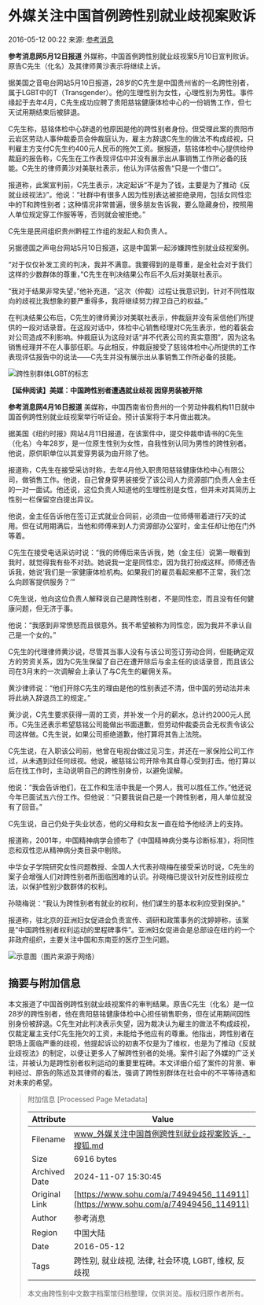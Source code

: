 # 外媒关注中国首例跨性别就业歧视案败诉

2016-05-12 00:22 来源: [参考消息](https://www.sohu.com/a/%E5%8F%82%E8%80%83%E6%B6%88%E6%81%AF?spm=smpc.content-abroad.content.1.1730993380294Fh6gCfZ)

**参考消息网5月12日报道** 外媒称，中国首例跨性别就业歧视案5月10日宣判败诉。原告C先生（化名）及其律师黄沙表示将继续上诉。

据美国之音电台网站5月10日报道，28岁的C先生是中国贵州省的一名跨性别者，属于LGBT中的T（Transgender）。他的生理性别为女性，心理性别为男性。事件缘起于去年4月，C先生成功应聘了贵阳慈铭健康体检中心的一份销售工作，但七天试用期结束后被辞退。

C先生称，慈铭体检中心辞退的他原因是他的跨性别者身份。但受理此案的贵阳市云岩区劳动人事仲裁委员会仲裁庭认为，雇主方辞退C先生的做法不构成歧视，只判雇主方支付C先生约400元人民币的拖欠工资。据报道，慈铭体检中心提供给仲裁庭的报告称，C先生在工作表现评估中并没有展示出从事销售工作所必备的技能。C先生的律师黄沙对美联社表示，他认为评估报告“只是一个借口”。

报道称，此案宣判前，C先生表示，决定起诉“不是为了钱，主要是为了推动《反就业歧视法》”。他说：“社群中有很多人因为性别表达被拒绝录用，包括女同性恋中的T和跨性别者；这种情况非常普遍，很多朋友告诉我，要么隐藏身份，按照用人单位规定穿工作服等等，否则就会被拒绝。”

C先生是民间组织贵州黔程工作组的发起人和负责人。

另据德国之声电台网站5月10日报道，这是中国第一起涉嫌跨性别就业歧视案例。

“对于仅仅补发工资的判决，我并不满意。我要得到的是尊重，是全社会对于我们这样的少数群体的尊重，”C先生在判决结果公布后不久后对美联社表示。

“我对于结果非常失望，”他补充道，“这次（仲裁）过程让我意识到，针对不同性取向的歧视比我想象的要严重得多，我将继续努力捍卫自己的权益。”

在判决结果公布后，C先生的律师黄沙对美联社表示，仲裁庭并没有采信他们所提供的一段对话录音。在这段对话中，体检中心销售经理对C先生表示，他的着装会对公司造成不利影响。仲裁庭认为这段对话“并不代表公司的真实意图”，因为这名销售经理并不在人事部任职。与此相反，仲裁庭接受了慈铭体检中心所提供的工作表现评估报告中的说法——C先生并没有展示出从事销售工作所必备的技能。

![跨性别群体LGBT的标志](http://n1.itc.cn/img8/wb/recom/2016/05/12/146298372969383354.JPEG)

**【延伸阅读】美媒：中国跨性别者遭遇就业歧视 因穿男装被开除**

**参考消息网4月16日报道** 美媒称，中国西南省份贵州的一个劳动仲裁机构11日就中国首例跨性别就业歧视案举行听证会。预计该案将于本月做出裁决。

据美国《纽约时报》网站4月11日报道，在该案件中，提交仲裁申请书的C先生（化名）今年28岁，是一位原生性别为女性，自我性别认同为男性的跨性别者。他说，原供职单位以其爱穿男装为由开除了他。

报道称，C先生在接受采访时称，去年4月他入职贵阳慈铭健康体检中心有限公司，做销售工作。他说，自己曾身穿男装接受了该公司人力资源部门负责人金主任的一对一面试。他还说，这位负责人知道他的生理性别是女性，但并未对其简历上性别一栏保留空白提出异议。

他说，金主任告诉他在签订正式就业合同前，必须由一位师傅带着进行7天的试用。但在试用期满后，当他和师傅来到人力资源部办公室时，金主任却让他在门外等着。

C先生在接受电话采访时说：“我的师傅后来告诉我，她（金主任）说第一眼看到我时，就觉得我有些不对劲。她说我一定是同性恋，因为我打扮成这样。师傅还告诉我，她说‘我们是一家健康体检机构。如果我们的雇员看起来都不正常，我们怎么向顾客提供服务？’”

C先生说，他向这位负责人解释说自己是跨性别者，不是同性恋，而且没有任何健康问题，但无济于事。

他说：“我感到非常愤怒而且很意外。我不希望被称为同性恋，因为我并不承认自己是一个女的。”

C先生的代理律师黄沙说，尽管其当事人没有与该公司签订劳动合同，但能确定双方的劳资关系，因为C先生保留了自己在遭开除后与金主任的谈话录音，而且该公司在3月末的一次调解会上承认了与C先生的雇佣关系。

黄沙律师说：“他们开除C先生的理由是他的性别表述不清，但中国的劳动法并未将此纳入辞退员工的规定。”

黄沙说，C先生要求获得一周的工资，并补发一个月的薪水，总计约2000元人民币。C先生还表示希望慈铭公司能做出书面道歉，但劳动仲裁委员会无权责令该公司这样做。C先生说，如果公司拒绝道歉，他打算将其告上法院。

C先生说，在入职该公司前，他曾在电视台做过见习生，并还在一家保险公司工作过，从未遇到过任何歧视。他说，被慈铭公司开除令其自尊心受到打击。他打算以后在找工作时，主动说明自己的跨性别身份，以避免误解。

他说：“我会告诉他们，在工作和生活中我是一个男人，我可以胜任工作。”他还说今年已面试五六份工作。但他说：“只要我说自己是一个跨性别者，用人单位就没有了回音。”

C先生说，自己仍处于失业状态，他的父母和女友一直在给予他经济上的支持。

报道称，2001年，中国精神病学会颁布了《中国精神病分类与诊断标准》，将同性恋和双性恋从精神病分类目录中剔除。

中华女子学院研究女性问题教授、全国人大代表孙晓梅在接受采访时说，C先生的案子会增强人们对跨性别者所面临困难的认识。孙晓梅已提议针对反性别歧视立法，以保护性别少数群体的权利。

孙晓梅说：“我认为跨性别者有就业的权利，他们谋生的基本权利应受到保护。”

报道称，驻北京的亚洲妇女促进会负责宣传、调研和政策事务的沈婷婷称，该案是“中国跨性别者权利运动的里程碑事件”。亚洲妇女促进会是总部设在纽约的一个非政府组织，主要关注中国和东南亚的医疗卫生问题。

![示意图（图片来源于网络）](http://n1.itc.cn/img8/wb/recom/2016/05/12/146298372980093634.JPEG)

## 摘要与附加信息

<!-- tcd_abstract -->
本文报道了中国首例跨性别就业歧视案件的审判结果。原告C先生（化名）是一位28岁的跨性别者，他在贵阳慈铭健康体检中心担任销售职务，但在试用期间因性别身份被辞退。C先生对此判决表示失望，因为裁决认为雇主的做法不构成歧视，仅裁定雇主支付C先生拖欠的工资，未能给予他应有的尊重。他指出，跨性别者在职场上面临严重的歧视，他提起诉讼的初衷不仅是为了维权，也是为了推动《反就业歧视法》的制定，以便让更多人了解跨性别者的处境。案件引起了外媒的广泛关注，并被认为是跨性别者权利运动的重要里程碑。本文详细介绍了案件的背景、审判经过、原告的陈述及其律师的看法，强调了跨性别群体在社会中的不平等待遇和对未来的希望。
<!-- tcd_abstract_end -->

> 附加信息 [Processed Page Metadata]
>
> | Attribute       | Value                                  |
> |-----------------|----------------------------------------|
> | Filename        | www_外媒关注中国首例跨性别就业歧视案败诉_-_搜狐.md                             |
> | Size            | 6916 bytes                           |
> | Archived Date   | 2024-11-07 15:30:45                             |
> | Original Link   | [https://www.sohu.com/a/74949456_114911](https://www.sohu.com/a/74949456_114911)                       |
> | Author          | 参考消息                               |
> | Region          | 中国大陆                               |
> | Date            | 2016-05-12                                 |
> | Tags            | 跨性别, 就业歧视, 法律, 社会环境, LGBT, 维权, 反歧视                                 |
>
> 本文由跨性别中文数字档案馆归档整理，仅供浏览。版权归原作者所有。
>